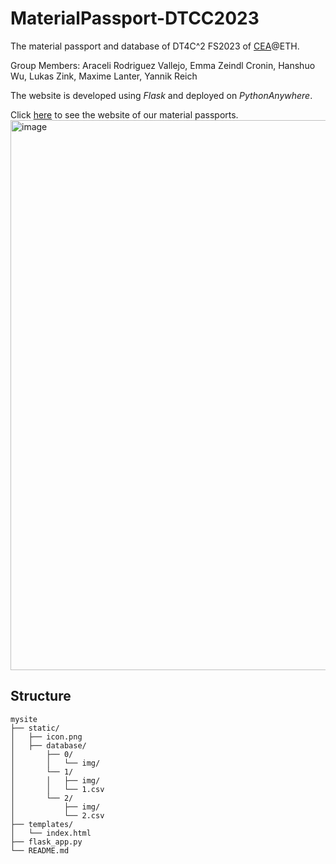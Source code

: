 # MaterialPassport-DTCC2023
The material passport and database of  DT4C^2 FS2023 of [CEA](https://cea.ibi.ethz.ch/)@ETH.  

Group Members: Araceli Rodriguez Vallejo, Emma Zeindl Cronin, Hanshuo Wu, Lukas Zink, Maxime Lanter, Yannik Reich 

The website is developed using *Flask* and deployed on *PythonAnywhere*.  

Click [here](https://dtcc2023.pythonanywhere.com/?db=2&id=1009) to see the website of our material passports.  
<img width="880" alt="image" src="https://github.com/wuhanshuo/MaterialPassport-DTCC2023/assets/63944310/5e4253b1-0452-408d-963c-57751f4497ab">


## Structure  
    mysite
    ├── static/
    │   ├── icon.png
    │   ├── database/
    │       ├── 0/
    │       │   └── img/
    │       └── 1/
    │       │   ├── img/
    │       │   └── 1.csv
    │       └── 2/
    │           ├── img/
    │           └── 2.csv
    ├── templates/
    │   └── index.html
    ├── flask_app.py
    └── README.md
